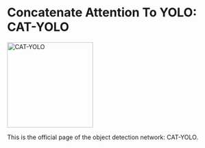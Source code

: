 # Concatenate Attention To YOLO: CAT-YOLO
<img src="https://github.com/GuanRunwei/CAT-YOLO/blob/main/logo.png" width=200 alt="CAT-YOLO">

This is the official page of the object detection network: CAT-YOLO.
